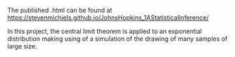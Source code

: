 The published .html can be found at https://stevenmichiels.github.io/JohnsHopkins_1AStatisticalInference/

In this project, the central limit theorem is applied to an exponential distribution making using of a simulation of the drawing of many samples of large size. 
